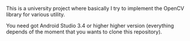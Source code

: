 This is a university project where basically I try to implement the OpenCV library for various utility.

You need got Android Studio 3.4 or higher higher version (everything depends of the moment that you wants to clone this repository).
